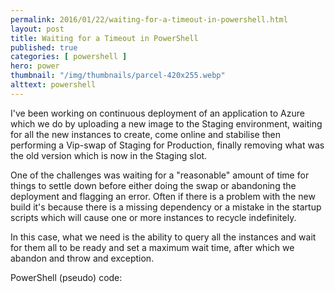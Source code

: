 ```yaml
---
permalink: 2016/01/22/waiting-for-a-timeout-in-powershell.html
layout: post
title: Waiting for a Timeout in PowerShell
published: true 
categories: [ powershell ]
hero: power
thumbnail: "/img/thumbnails/parcel-420x255.webp"
alttext: powershell
---
```


I've been working on continuous deployment of an application to Azure which we do by
uploading a new image to the Staging environment, waiting for all the new instances to 
create, come online and stabilise then performing a Vip-swap of Staging for Production, 
finally removing what was the old version which is now in the Staging slot. 

One of the challenges was waiting for a "reasonable" amount of time for things to settle down 
before either doing the swap or abandoning the deployment and flagging an error. Often if 
there is a problem with the new build it's because there is a missing dependency or a 
mistake in the startup scripts which will cause one or more instances to recycle indefinitely.

In this case, what we need is the ability to query all the instances and wait for them all to be ready 
and set a maximum wait time, after which we abandon and throw and exception. 

PowerShell (pseudo) code:

<script src="https://gist.github.com/deejaygraham/39c822ed5ef62d89fca3.js"></script>